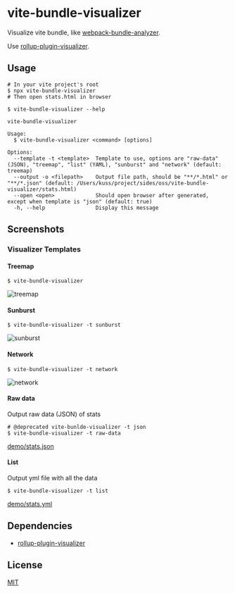 # vite-bundle-visualizer

Visualize vite bundle, like [webpack-bundle-analyzer](https://github.com/webpack-contrib/webpack-bundle-analyzer).

Use [rollup-plugin-visualizer](https://github.com/btd/rollup-plugin-visualizer).

## Usage

```console
# In your vite project's root
$ npx vite-bundle-visualizer
# Then open stats.html in browser
```

```console
$ vite-bundle-visualizer --help

vite-bundle-visualizer

Usage:
  $ vite-bundle-visualizer <command> [options]

Options:
  --template -t <template>  Template to use, options are "raw-data" (JSON), "treemap", "list" (YAML), "sunburst" and "network" (default: treemap)
  --output -o <filepath>    Output file path, should be "**/*.html" or "**/*.json" (default: /Users/kuss/project/sides/oss/vite-bundle-visualizer/stats.html)
  --open <open>             Should open browser after generated, except when template is "json" (default: true)
  -h, --help                Display this message
```

## Screenshots

### Visualizer Templates

#### Treemap

```console
$ vite-bundle-visualizer
```

![treemap](./screenshots/treemap.png)

#### Sunburst

```console
$ vite-bundle-visualizer -t sunburst
```

![sunburst](./screenshots/sunburst.png)

#### Network

```console
$ vite-bundle-visualizer -t network
```

![network](./screenshots/network.jpg)

#### Raw data

Output raw data (JSON) of stats

```console
# @deprecated vite-bunlde-visualizer -t json
$ vite-bundle-visualizer -t raw-data
```

[demo/stats.json](./demo/stats.json)

#### List

Output yml file with all the data

```console
$ vite-bundle-visualizer -t list
```

[demo/stats.yml](./demo/stats.yml)

## Dependencies

- [rollup-plugin-visualizer](https://github.com/btd/rollup-plugin-visualizer)

## License

[MIT](LICENSE)
